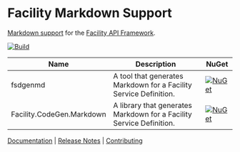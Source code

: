# Facility Markdown Support

[Markdown support](https://facilityapi.github.io/generate/markdown) for the [Facility API Framework](https://facilityapi.github.io/).

[![Build](https://github.com/FacilityApi/FacilityMarkdown/workflows/Build/badge.svg)](https://github.com/FacilityApi/FacilityMarkdown/actions?query=workflow%3ABuild)

Name | Description | NuGet
--- | --- | ---
fsdgenmd | A tool that generates Markdown for a Facility Service Definition. | [![NuGet](https://img.shields.io/nuget/v/fsdgenmd.svg)](https://www.nuget.org/packages/fsdgenmd)
Facility.CodeGen.Markdown | A library that generates Markdown for a Facility Service Definition. | [![NuGet](https://img.shields.io/nuget/v/Facility.CodeGen.Markdown.svg)](https://www.nuget.org/packages/Facility.CodeGen.Markdown)

[Documentation](https://facilityapi.github.io/) | [Release Notes](ReleaseNotes.md) | [Contributing](CONTRIBUTING.md)

